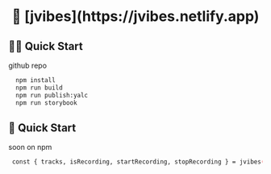 <h1 align="center">
  🎼 [jvibes](https://jvibes.netlify.app)
</h1>

## 👋🏻 Quick Start
github repo
```bash
  npm install
  npm run build
  npm run publish:yalc
  npm run storybook
```

## 🤖 Quick Start
soon on npm
```bash
 const { tracks, isRecording, startRecording, stopRecording } = jvibes()
```